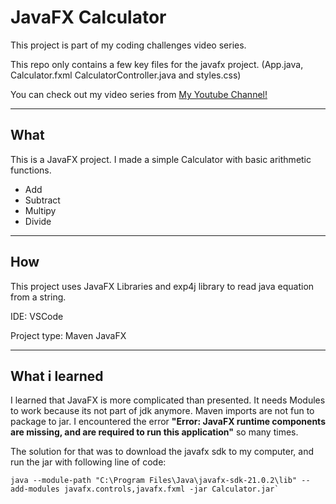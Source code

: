 # JavaFX Calculator

This project is part of my coding challenges video series.

This repo only contains a few key files for the javafx project. (App.java, Calculator.fxml CalculatorController.java and styles.css)

You can check out my video series from [My Youtube Channel!](https://www.youtube.com/channel/UCRDHTKI4CdWruExooizDMRw)

---

## What
This is a JavaFX project. I made a simple Calculator with basic arithmetic functions.
- Add
- Subtract
- Multipy
- Divide

---
## How

This project uses JavaFX Libraries and exp4j library to read java equation from a string. 

IDE: VSCode

Project type: Maven JavaFX


---
## What i learned

I learned that JavaFX is more complicated than presented. It needs Modules to work because its not part of jdk anymore. Maven imports are not fun to package to jar. I encountered the error **"Error: JavaFX runtime components are missing, and are required to run this application"** so many times.

The solution for that was to download the javafx sdk to my computer, and run the jar with following line of code:


```console
java --module-path "C:\Program Files\Java\javafx-sdk-21.0.2\lib" --add-modules javafx.controls,javafx.fxml -jar Calculator.jar`
```
